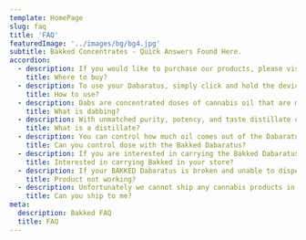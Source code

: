 ```yaml
---
template: HomePage
slug: faq
title: 'FAQ'
featuredImage: '../images/bg/bg4.jpg'
subtitle: Bakked Concentrates - Quick Answers Found Here.
accordion:
  - description: If you would like to purchase our products, please visit our [Store Locator](/find/) to find a location nearest to you. We always recommend calling ahead to confirm availability.
    title: Where to buy?
  - description: To use your Dabaratus, simply click and hold the device   to dispense oil. For best results we recommend priming the device by    making sure the oil is at least room temperature as it will make the    oil flow better. You can run it under warm water to help with this in   cold weather. Once it is at room temperature, just click and hold to  dispense the oil. The Dabaratus is a one-click solution for dabbing distillate oil in a variety of different ways. The heat resistant metal tip allows you to dab directly on a nail or banger, the dispenser is also great for lining and blunt, wrapping a joint or topping a bowl. With the Dabaratus’s fully activated oil, you can use the Dabaratus almost anywhere. Check out a video on some different ways to use the Dabaratus here - [Using the Dabartus](https://vimeo.com/260434116)
    title: How to use?
  - description: Dabs are concentrated doses of cannabis oil that are made by extracting THC and other cannabinoids and terpenes (flavors & effects) from the cannabis plant. Dabs are growing in popularity with many cannabis consumers because they produce a pure, potent and flavorful cannabis experience. To consume a dab, consumers heat a hot surface, usually a nail, and then inhale using a dab rig. There are also a number of small dabbing devices that many consumers choose for their ease and portability. The act of vaporizing your concentrate on a hot surface is known as “dabbing.”
    title: What is dabbing?
  - description: With unmatched purity, potency, and taste distillate oils are quickly becoming a popular choice for cannabis consumers. Once the cannabis plant has had its oils extracted including THC and other cannabinoids and terpenes, the distillation process begins. Distillation is taking the oils from the plant and further refining them into what will become a distillate. This process increases the potency and purity of the oil, making distillates the cleanest and purest concentrates you can find.
    title: What is a distillate?
  - description: You can control how much oil comes out of the Dabaratus by adding or removing pressure on the back of the device. Although there is no precise dosing instructions for the Dabartus, it is very easy to get small amounts of oil at a time so that you are not getting too much at once.The amount of oil your Dabaratus dispenses will vary on the viscosity of the oil, how much force you add when clicking, and the temperature of the oil itself. For the best results, we recommend keeping your Dabaratus in a warm place so the oil flows easily when clicked.
    title: Can you control dose with the Bakked Dabaratus?
  - description: If you are interested in carrying the Bakked Dabaratus please contact us at help@bakked.com with your store information and we will get you in touch with a Sales Representative for your area. Please note we are only able to sell to licensed retailers. Bakked products are currently available in AZ, CA, CO, MA, ME, NM, NV, OR, and VT.
    title: Interested in carrying Bakked in your store?
  - description: If your BAKKED Dabaratus is broken and unable to dispense oil, we recommend contacting the store you purchased from first about exchanging it in person. Always call ahead in case the store does not allow returns. If the store is unable to help with a replacement, please contact us at help@bakked.com. We do have a satisfaction guarantee if you are unhappy with your BAKKED Dabaratus please contact us and our team will be happy to find a solution for you.
    title: Product not working?
  - description: Unfortunately we cannot ship any cannabis products in the mail even if you are in a legal state or have a medical card. Cannabis products can only be bought at a licensed retailer.
    title: Can you ship to me?
meta:
  description: Bakked FAQ
  title: FAQ
---
```

